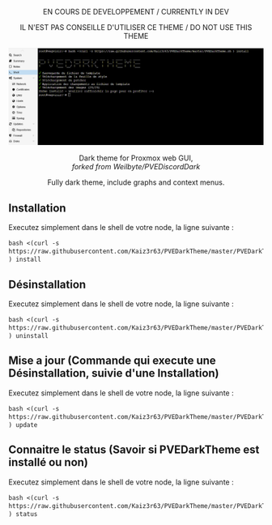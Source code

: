 
<p align="center">EN COURS DE DEVELOPPEMENT / CURRENTLY IN DEV</p>
<p align="center">IL N'EST PAS CONSEILLE D'UTILISER CE THEME / DO NOT USE THIS THEME</p>
                                                           
![](https://raw.githubusercontent.com/Kaiz3r63/PVEDarkTheme/master/screen%20capture%20install.png)

<p align="center">Dark theme for Proxmox web GUI,<br/> <i>forked from Weilbyte/PVEDiscordDark</i></p>

<p align="center">Fully dark theme, include graphs and context menus.

## Installation 
Executez simplement dans le shell de votre node, la ligne suivante :
```
bash <(curl -s https://raw.githubusercontent.com/Kaiz3r63/PVEDarkTheme/master/PVEDarkTheme.sh ) install
```

## Désinstallation
Executez simplement dans le shell de votre node, la ligne suivante :
```
bash <(curl -s https://raw.githubusercontent.com/Kaiz3r63/PVEDarkTheme/master/PVEDarkTheme.sh ) uninstall
``` 

## Mise a jour (Commande qui execute une Désinstallation, suivie d'une Installation)
Executez simplement dans le shell de votre node, la ligne suivante :
```
bash <(curl -s https://raw.githubusercontent.com/Kaiz3r63/PVEDarkTheme/master/PVEDarkTheme.sh ) update
```   
  
## Connaitre le status (Savoir si PVEDarkTheme est installé ou non)
Executez simplement dans le shell de votre node, la ligne suivante :
```
bash <(curl -s https://raw.githubusercontent.com/Kaiz3r63/PVEDarkTheme/master/PVEDarkTheme.sh ) status
``` 
